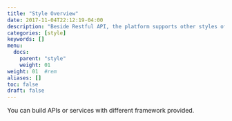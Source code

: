 ```yaml
---
title: "Style Overview"
date: 2017-11-04T22:12:19-04:00
description: "Beside Restful API, the platform supports other styles of API"
categories: [style]
keywords: []
menu:
  docs:
    parent: "style"
    weight: 01
weight: 01	#rem
aliases: []
toc: false
draft: false
---
```


You can build APIs or services with different framework provided.  